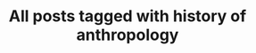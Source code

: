---
layout: tag
title: "All posts tagged with history of anthropology"
permalink: /weblog/tags/history-of-anthropology/
taxonomy: history of anthropology
---